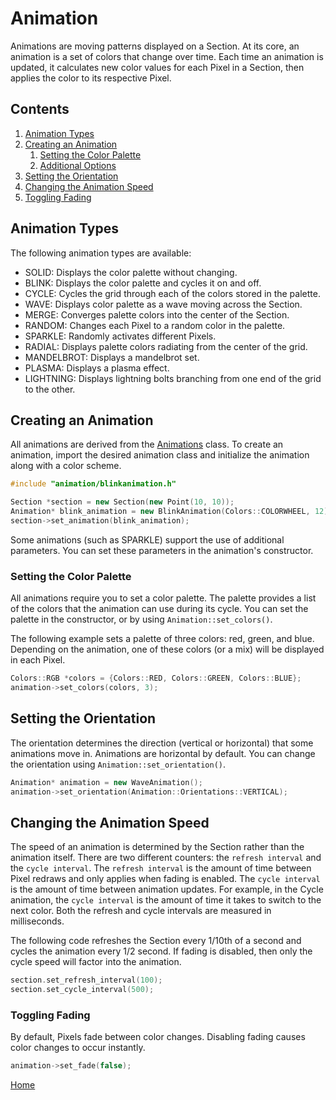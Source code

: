 # Animation
Animations are moving patterns displayed on a Section. At its core, an animation is a set of colors that change over time. Each time an animation is updated, it calculates new color values for each Pixel in a Section, then applies the color to its respective Pixel.

## Contents
1. [Animation Types](#animation-types)
2. [Creating an Animation](#creating-an-animation)
	1. [Setting the Color Palette](#setting-the-color-palette)
	2. [Additional Options](#additional-options)
3. [Setting the Orientation](#setting-the-orientation)
4. [Changing the Animation Speed](#changing-the-animation-speed)
5. [Toggling Fading](#toggling-fading)

## Animation Types
The following animation types are available:
* SOLID: Displays the color palette without changing.
* BLINK: Displays the color palette and cycles it on and off.
* CYCLE: Cycles the grid through each of the colors stored in the palette.
* WAVE: Displays color palette as a wave moving across the Section.
* MERGE: Converges palette colors into the center of the Section.
* RANDOM: Changes each Pixel to a random color in the palette.
* SPARKLE: Randomly activates different Pixels.
* RADIAL: Displays palette colors radiating from the center of the grid.
* MANDELBROT: Displays a mandelbrot set.
* PLASMA: Displays a plasma effect.
* LIGHTNING: Displays lightning bolts branching from one end of the grid to the other.

## Creating an Animation
All animations are derived from the [Animations](src/animation/animation.h) class. To create an animation, import the desired animation class and initialize the animation along with a color scheme.

```c++
#include "animation/blinkanimation.h"

Section *section = new Section(new Point(10, 10));
Animation* blink_animation = new BlinkAnimation(Colors::COLORWHEEL, 12);
section->set_animation(blink_animation);
``` 

Some animations (such as SPARKLE) support the use of additional parameters. You can set these parameters in the animation's constructor.


### Setting the Color Palette
All animations require you to set a color palette. The palette provides a list of the colors that the animation can use during its cycle. You can set the palette in the constructor, or by using `Animation::set_colors()`.

The following example sets a palette of three colors: red, green, and blue. Depending on the animation, one of these colors (or a mix) will be displayed in each Pixel.
```c++
Colors::RGB *colors = {Colors::RED, Colors::GREEN, Colors::BLUE};
animation->set_colors(colors, 3);
```

## Setting the Orientation
The orientation determines the direction (vertical or horizontal) that some animations move in. Animations are horizontal by default. You can change the orientation using `Animation::set_orientation()`.

```c++
Animation* animation = new WaveAnimation();
animation->set_orientation(Animation::Orientations::VERTICAL);
```

## Changing the Animation Speed
The speed of an animation is determined by the Section rather than the animation itself. There are two different counters: the `refresh interval` and the `cycle interval`. The `refresh interval` is the amount of time between Pixel redraws and only applies when fading is enabled. The `cycle interval` is the amount of time between animation updates. For example, in the Cycle animation, the `cycle interval` is the amount of time it takes to switch to the next color.  Both the refresh and cycle intervals are measured in milliseconds.

The following code refreshes the Section every 1/10th of a second and cycles the animation every 1/2 second. If fading is disabled, then only the cycle speed will factor into the animation.
```c++
section.set_refresh_interval(100);
section.set_cycle_interval(500);
```

### Toggling Fading
By default, Pixels fade between color changes. Disabling fading causes color changes to occur instantly.
```c++
animation->set_fade(false);
```

[Home](README.md)
